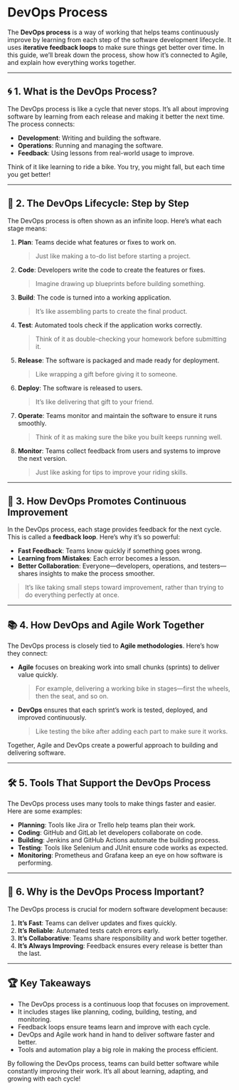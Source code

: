 # DevOps Process

The **DevOps process** is a way of working that helps teams continuously improve by learning from each step of the software development lifecycle. It uses **iterative feedback loops** to make sure things get better over time. In this guide, we’ll break down the process, show how it’s connected to Agile, and explain how everything works together.

---

## 🌀 1. What is the DevOps Process?

The DevOps process is like a cycle that never stops. It’s all about improving software by learning from each release and making it better the next time. The process connects:

- **Development**: Writing and building the software.
- **Operations**: Running and managing the software.
- **Feedback**: Using lessons from real-world usage to improve.

Think of it like learning to ride a bike. You try, you might fall, but each time you get better!

---

## 🔄 2. The DevOps Lifecycle: Step by Step

The DevOps process is often shown as an infinite loop. Here’s what each stage means:

1. **Plan**: Teams decide what features or fixes to work on.  
   > Just like making a to-do list before starting a project.  

2. **Code**: Developers write the code to create the features or fixes.  
   > Imagine drawing up blueprints before building something.  

3. **Build**: The code is turned into a working application.  
   > It’s like assembling parts to create the final product.  

4. **Test**: Automated tools check if the application works correctly.  
   > Think of it as double-checking your homework before submitting it.  

5. **Release**: The software is packaged and made ready for deployment.  
   > Like wrapping a gift before giving it to someone.  

6. **Deploy**: The software is released to users.  
   > It’s like delivering that gift to your friend.  

7. **Operate**: Teams monitor and maintain the software to ensure it runs smoothly.  
   > Think of it as making sure the bike you built keeps running well.  

8. **Monitor**: Teams collect feedback from users and systems to improve the next version.  
   > Just like asking for tips to improve your riding skills.  

---

## 🌟 3. How DevOps Promotes Continuous Improvement

In the DevOps process, each stage provides feedback for the next cycle. This is called a **feedback loop**. Here’s why it’s so powerful:

- **Fast Feedback**: Teams know quickly if something goes wrong.
- **Learning from Mistakes**: Each error becomes a lesson.
- **Better Collaboration**: Everyone—developers, operations, and testers—shares insights to make the process smoother.

> It’s like taking small steps toward improvement, rather than trying to do everything perfectly at once.

---

## 📚 4. How DevOps and Agile Work Together

The DevOps process is closely tied to **Agile methodologies**. Here’s how they connect:

- **Agile** focuses on breaking work into small chunks (sprints) to deliver value quickly.  
  > For example, delivering a working bike in stages—first the wheels, then the seat, and so on.  

- **DevOps** ensures that each sprint’s work is tested, deployed, and improved continuously.  
  > Like testing the bike after adding each part to make sure it works.  

Together, Agile and DevOps create a powerful approach to building and delivering software.

---

## 🛠️ 5. Tools That Support the DevOps Process

The DevOps process uses many tools to make things faster and easier. Here are some examples:

- **Planning**: Tools like Jira or Trello help teams plan their work.  
- **Coding**: GitHub and GitLab let developers collaborate on code.  
- **Building**: Jenkins and GitHub Actions automate the building process.  
- **Testing**: Tools like Selenium and JUnit ensure code works as expected.  
- **Monitoring**: Prometheus and Grafana keep an eye on how software is performing.  

---

## 🚀 6. Why is the DevOps Process Important?

The DevOps process is crucial for modern software development because:

1. **It’s Fast**: Teams can deliver updates and fixes quickly.  
2. **It’s Reliable**: Automated tests catch errors early.  
3. **It’s Collaborative**: Teams share responsibility and work better together.  
4. **It’s Always Improving**: Feedback ensures every release is better than the last.

---

## 🏆 Key Takeaways

- The DevOps process is a continuous loop that focuses on improvement.
- It includes stages like planning, coding, building, testing, and monitoring.
- Feedback loops ensure teams learn and improve with each cycle.
- DevOps and Agile work hand in hand to deliver software faster and better.
- Tools and automation play a big role in making the process efficient.

By following the DevOps process, teams can build better software while constantly improving their work. It’s all about learning, adapting, and growing with each cycle!
